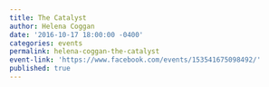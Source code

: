 ```yaml
---
title: The Catalyst
author: Helena Coggan
date: '2016-10-17 18:00:00 -0400'
categories: events
permalink: helena-coggan-the-catalyst
event-link: 'https://www.facebook.com/events/153541675098492/'
published: true
---
```

